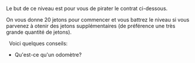 Le but de ce niveau est pour vous de pirater le contrat ci-dessous.

On vous donne 20 jetons pour commencer et vous battrez le niveau si vous parvenez à otenir des jetons supplémentaires (de préférence une très grande quantité de jetons).

&nbsp;
Voici quelques conseils:
* Qu'est-ce qu'un odomètre?